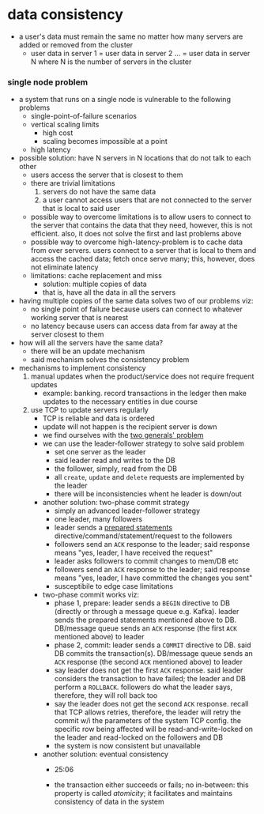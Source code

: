 # data consistency
* a user's data must remain the same no matter how many servers are added or removed from the cluster
    - user data in server 1 = user data in server 2 ... = user data in server N where N is the number of servers in the cluster
### single node problem
* a system that runs on a single node is vulnerable to the following problems
    - single-point-of-failure scenarios
    - vertical scaling limits
        - high cost
        - scaling becomes impossible at a point
    - high latency
* possible solution: have N servers in N locations that do not talk to each other
    - users access the server that is closest to them
    - there are trivial limitations
        1. servers do not have the same data
        2. a user cannot access users that are not connected to the server that is local to said user
    - possible way to overcome limitations is to allow users to connect to the server that contains the data that they need, however, this is not efficient. also, it does not solve the first and last problems above
    - possible way to overcome high-latency-problem is to cache data  from over servers. users connect to a server that is local to them and access the cached data; fetch once serve many; this, however, does not eliminate latency
    - limitations: cache replacement and miss
        - solution: multiple copies of data
        - that is, have all the data in all the servers
* having multiple copies of the same data solves two of our problems viz:
    - no single point of failure because users can connect to whatever working server that is nearest
    - no latency because users can access data from far away at the server closest to them
* how will all the servers have the same data?
    - there will be an update mechanism
    - said mechanism solves the consistency problem
* mechanisms to implement consistency
    1. manual updates when the product/service does not require frequent updates
        - example: banking. record transactions in the ledger then make updates to the necessary entities in due course
    2. use TCP to update servers regularly
        - TCP is reliable and data is ordered
        - update will not happen is the recipient server is down
        - we find ourselves with the [two generals' problem][def]
        - we can use the leader-follower strategy to solve said problem
            - set one server as the leader
            - said leader read and writes to the DB
            - the follower, simply, read from the DB
            - all `create`, `update` and `delete` requests are implemented by the leader
            - there will be inconsistencies whent he leader is down/out
        - another solution: two-phase commit strategy
            - simply an advanced  leader-follower strategy
            - one leader, many followers
            - leader sends a [prepared statements][def2] directive/command/statement/request to the followers
            - followers send an `ACK` response to the leader; said response means "yes, leader, I have received the request"
            - leader asks followers to commit changes to mem/DB etc
            - followers send an `ACK` response to the leader; said response means "yes, leader, I have committed the changes you sent"
            - susceptibile to edge case limitations
        - two-phase commit works viz:
            - phase 1, prepare: leader sends a `BEGIN` directive to DB (directly or through a message queue e.g. Kafka). leader sends the prepared statements mentioned above to DB. DB/message queue sends an `ACK` response (the first `ACK` mentioned above) to leader
            - phase 2, commit: leader sends a `COMMIT` directive to DB. said DB commits the transaction(s). DB/message queue sends an `ACK` response (the second `ACK` mentioned above) to leader
            - say leader does not get the first `ACK` response. said leader considers the transaction to have failed; the leader and DB perform a `ROLLBACK`. followers do what the leader says, therefore, they will roll back too
            - say the leader does not get the second `ACK` response. recall that TCP allows retries, therefore, the leader will retry the commit w/i the parameters of the system TCP config. the specific row being affected will be read-and-write-locked on the leader and read-locked on the followers and DB
            - the system is now consistent but unavailable
        - another solution: eventual consistency
            - 25:06




            - the transaction either succeeds or fails; no in-between: this property is called _atomicity_; it facilitates and maintains consistency of data in the system

[def]: https://en.wikipedia.org/wiki/Two_Generals%27_Problem
[def2]: https://en.wikipedia.org/wiki/Prepared_statement